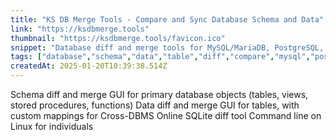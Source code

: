 ```yaml
---
title: "KS DB Merge Tools - Compare and Sync Database Schema and Data"
link: "https://ksdbmerge.tools"
thumbnail: "https://ksdbmerge.tools/favicon.ico"
snippet: "Database diff and merge tools for MySQL/MariaDB, PostgreSQL, SQL Server, Oracle, SQLite, MS Access, and Cross-DBMS schema and data"
tags: ["database","schema","data","table","diff","compare","mysql","postgresql","sqlite"]
createdAt: 2025-01-20T10:39:38.514Z
---
```

Schema diff and merge GUI for primary database objects (tables, views, stored procedures, functions)
Data diff and merge GUI for tables, with custom mappings for Cross-DBMS
Online SQLite diff tool
Command line on Linux for individuals

